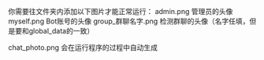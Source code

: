 你需要往文件夹内添加以下图片才能正常运行：
admin.png 管理员的头像
myself.png Bot账号的头像
group_群聊名字.png 检测群聊的头像（名字任填，但是要和global_data的一致）

chat_photo.png 会在运行程序的过程中自动生成
